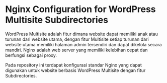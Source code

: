 # Nginx Configuration for WordPress Multisite Subdirectories
WordPress Multisite adalah fitur dimana website dapat memiliki anak atau turunan dari website utama, dengan fitur Multisite setiap turunan dari website utama memiliki halaman admin tersendiri dan dapat dikelola secara mandiri.
Nginx adalah web server yang memiliki kelebihan cepat dan berfungsi sebagai proxy.

Pada repository ini terdapat konfigurasi standar Nginx yang dapat digunakan untuk website berbasis WordPress Multisite dengan fitur Subdirectories.
